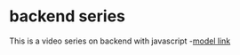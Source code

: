 # backend series

This is a video series on backend with javascript
-[model link](https://app.eraser.io/workspace/YtPqZ1VogxGy1jzIDkzj)

